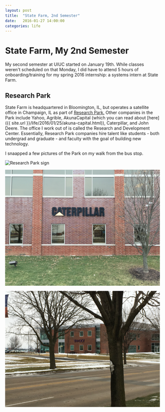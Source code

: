 ```yaml
---
layout: post
title:  "State Farm, 2nd Semester"
date:   2016-01-27 14:00:00
categories: life
---
```


# State Farm, My 2nd Semester

My second semester at UIUC started on January 19th.
While classes weren't scheduled on that Monday, I did have to attend 5 hours of 
onboarding/training for my spring 2016 internship: a systems intern at State Farm.


## Research Park

State Farm is headquartered in Bloomington, IL, but operates a satellite office in Champaign, IL 
as part of [Research Park.](http://researchpark.illinois.edu) Other companies in the Park
include Yahoo, Agrible, AkunaCapital (which you can read about [here]({{ site.url }}/life/2016/01/25/akuna-capital.html)), Caterpillar, and John Deere. The office I work out of is called the Research and Development Center.
Essentially, Research Park companies hire talent like students - both undergrad and graduate - and faculty with
the goal of building new technology. 


I snaapped a few pictures of the Park on my walk from the bus stop.

![Research Park sign](/img/statefarm/walk_1.jpg)

![Caterpillar's office](/img/statefarm/walk_2.jpg)

![Yahoo's office](/img/statefarm/walk_3.jpg)


